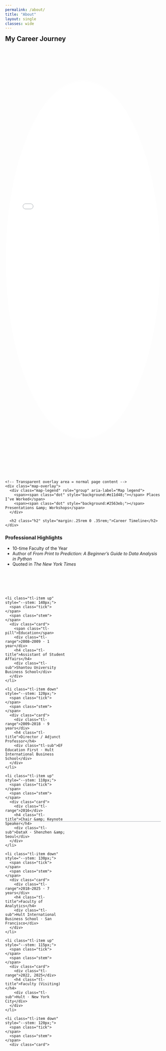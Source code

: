 ```yaml
---
permalink: /about/
title: "About"
layout: single
classes: wide
---
```

<h2 class="h2" style="margin:.25rem 0 .35rem;">My Career Journey</h2>

<style>
  :root{
    --map-h: 60vh;
    --overlay-frac: .42;
    --oval-rx: 50%;
    --oval-ry: 42%;
    --oval-cx: 50%;
    --oval-cy: 50%;

    /* Timeline vars */
    --tl-line: #0f172a33;
    --tl-dot:  #0f172a;
    --tl-muted:#6b7280;
    --tl-gap:  12px;
  }

  .map-shell { position: relative; width: 100%; margin: 0; }

  /* Show only the TOP (1 - overlay) of the iframe */
  .map-viewport {
    position: relative;
    height: calc(var(--map-h) * (1 - var(--overlay-frac)));
    overflow: hidden;
    -webkit-mask-image: radial-gradient(ellipse var(--oval-rx) var(--oval-ry)
      at var(--oval-cx) var(--oval-cy), #000 98%, transparent 100%);
    mask-image: radial-gradient(ellipse var(--oval-rx) var(--oval-ry)
      at var(--oval-cx) var(--oval-cy), #000 98%, transparent 100%);
  }
  .map-viewport iframe{
    display:block; width:100%; height: var(--map-h); border:0;
  }

  /* Transparent overlay area */
  .map-overlay{
    position: relative;
    margin: .25rem 0 0;
    background: transparent;
    color: inherit;
    padding: 0;

    /* stack children: legend then h2 */
    display: flex;
    flex-direction: column;
    align-items: flex-start;   /* keep H2 left-aligned */
  }

  /* Center ONLY the legend */
  .map-legend{
    align-self: center;        /* centers the legend block */
    display: flex;
    justify-content: center;   /* centers the items inside */
    gap: 1rem;
    flex-wrap: wrap;
    text-align: center;
    font-size: .90em;
    margin: .15rem 0 0;
  }
  .map-legend .dot{
    width:10px; height:10px; border-radius:50%; display:inline-block;
    box-shadow:0 0 0 2px #fff, 0 0 0 3px #e5e7eb;
  }

  /* ===== Timeline layout ===== */
  .timeline{
    position: relative;
    margin: 1.5rem 0 2rem;
    padding: calc(2.5rem + 1.2em) 0 2.5rem; /* +1 line on top */
    background: transparent;
    isolation: isolate;
  }

  /* Hide pseudo-element baseline (we'll draw it on .tl-list) */
  .timeline::before{ display:none; }

  .tl-list{
    list-style:none; margin:0; padding:0;
    display:grid;
    grid-auto-flow: column;
    grid-auto-columns: minmax(220px, 1fr);
    gap: 1.00rem; /* gap between timeline objects */
    overflow-x: auto;
    overscroll-behavior-x: contain;
    scroll-snap-type: x proximity;

    /* Baseline as background so it can’t cover ticks */
    background: linear-gradient(to right, var(--tl-line), var(--tl-line)) center/100% 2px no-repeat;
    overflow-y: visible; /* let ticks cross the line */
  }

  .tl-item{
    position: relative;
    scroll-snap-align: center;
  }

  /* Ticks + stems + cards */
  .tl-item .tick{
    position:absolute; left:50%; top:50%;
    width:12px; height:12px; border-radius:50%;
    background: var(--tl-dot);
    transform: translate(-50%, -50%);
    z-index: 2;
    box-shadow: 0 0 0 2px #fff; /* change if page bg isn’t white */
  }
  .tl-item .stem{ z-index: 1; }
  
  .tl-item.up   .stem{
    position:absolute; left:50%; width:2px; background:var(--tl-line);
    height: calc(var(--stem, 110px) * .5);
    top: calc(50% - (var(--stem, 110px) * .5)); transform: translateX(-50%);
  }
  .tl-item.down .stem{
    position:absolute; left:50%; width:2px; background:var(--tl-line);
    height: calc(var(--stem, 110px) * .5);
    top: 50%; transform: translateX(-50%);
  }
  
  .tl-item.up   .card{
    position:absolute; left:50%; bottom: calc(50% + (var(--tl-gap) * .5));
    /* start at the tick line, shifted slightly to the right */
    margin-left: 12px; text-align:left;
  }
  .tl-item.down .card{
    position:absolute; left:50%; top:    calc(50% + (var(--tl-gap) * .5));
    margin-left: 12px; text-align:left;
  }

  /* Text styles */
  .tl-eyebrow{
    font-size: .70rem; letter-spacing:.03em; text-transform:uppercase;
    color: var(--tl-muted);
  }
  .tl-range{
    font-size: .80rem; color: var(--tl-muted); margin:.15rem 0 .35rem;
  }
  .tl-title{
    margin: 0; font-size: 1.10rem; line-height: 1.25; font-weight: 700;
  }
  .tl-sub{
    margin: .15rem 0 0; color: var(--tl-muted);
  }
  .tl-pill{
    display:inline-block; padding:.2rem .5rem; border-radius:999px;
    background:#caff00; color:#0f172a; font-weight:600; font-size:.75rem;
  }

  @media (max-width: 640px){
    :root{ --overlay-frac: .40; --map-h: 50vh; }
  }
  @media (max-width: 800px){
    .tl-item .stem{ height: calc(var(--stem,110px) * .75); top:auto; }
  }

  /* ---- Timeline geometry fix: make items tall and keep baseline behind ---- */

  /* 1) One height for the whole timeline row (tweak to taste) */
  :root { --tl-height: 280px; }  /* try 240–300px depending on your stem lengths */
  
  /* 2) Baseline handled by .tl-list background (not a pseudo-element) */
  .timeline::before { display: none; }
  
  /* 3) The list owns the baseline and the vertical space */
.tl-list{
  grid-auto-flow: column;
  grid-auto-columns: minmax(220px, 1fr);
  gap: 1.5rem;
  overflow-x: auto;
  overscroll-behavior-x: contain;
  scroll-snap-type: x proximity;
  background: linear-gradient(to right, var(--tl-line), var(--tl-line)) center/100% 2px no-repeat;
  overflow-y: visible;

  min-height: var(--tl-height);            /* NEW: gives the row vertical space */
}

.tl-item{
  position: relative;
  scroll-snap-align: center;

  height: var(--tl-height);                /* NEW: same height per column */
  overflow: visible;                       /* NEW: belt-and-suspenders vs clipping */
}
  
  /* 5) Stacking order: line (background) < stem < tick */
  .timeline .tl-item .stem { z-index: 1; }
  .timeline .tl-item .tick{
    z-index: 2;
    /* Optional thin ring so the dot sits crisply over the line.
       Change #fff to your page background if not white. */
    box-shadow: 0 0 0 2px #fff;
  }

  /* new stuff for textbox width */
  /* === Wider timeline cards === */
:root{
  /* tweak these three numbers to taste */
  --tl-card-w: 400px;   /* width of each card (desktop) */
  --tl-col-min: 240px;  /* min width of each timeline column */
  --tl-gap: 3.5rem;     /* space between dots and text on timeline */
}

/* make each column a bit wider and add more gap so cards won't collide */
.timeline .tl-list{
  grid-auto-columns: minmax(var(--tl-col-min), 1fr);
  /* gap: var(--tl-gap); */
}

/* give the text "box" a wider line measure */
.timeline .tl-item .card{
  width: var(--tl-card-w);
  max-width: 42ch;     /* optional: keep lines readable; raise to ~48ch for even wider */
}

/* keep things comfy on small screens */
@media (max-width: 800px){
  :root{
    --tl-card-w: 260px;
    --tl-col-min: 280px;
    --tl-gap: 2.25rem;
  }
}

/* baseline already drawn as a background on .tl-list; add a tiny left starter */
:root{ --tl-dot-size: 12px; } /* match your .tick width/height */

.timeline{ position: relative; }
.timeline::after{
  content:"";
  position:absolute;
  left:0; top:50%;
  width: calc(var(--tl-dot-size) / 2);   /* ~6px for a 12px dot */
  border-top: 2px solid var(--tl-line);
  transform: translateY(-50%);
  pointer-events:none;
}

:root{
  /* choose your per-step spacing (was 240px above; use what feels right) */
  --tl-track: 200px; /* try 180–240px */
}

/* 1) Make each column a fixed width (no 1fr stretch) */
.timeline .tl-list{
  grid-auto-columns: var(--tl-track) !important;
  gap: 0.75rem !important; /* your desired gap between dots */
  /* 2) Shift the grid left by half a track so the first center lands at x=0 */
  margin-left: calc(var(--tl-track) / -2) !important;
  /* keeps the first center aligned when you horizontally scroll */
  scroll-padding-left: calc(var(--tl-track) / 2) !important;
}

/* 3) Add matching left padding to the container so content isn't cut off */
.timeline{
  padding-left: calc(var(--tl-track) / 2) !important;
}

/* 4) Remove the earlier "starter segment" so the baseline doesn't double up */
.timeline::after{ display:none !important; }

</style>

<figure style="margin:0;">
  <div class="map-shell">
    <div class="map-viewport">
      <iframe
        src="{{ '/assets/maps/career_map2.html' | relative_url }}"
        title="Career Map" loading="lazy"></iframe>
    </div>

    <!-- Transparent overlay area = normal page content -->
    <div class="map-overlay">
      <div class="map-legend" role="group" aria-label="Map legend">
        <span><span class="dot" style="background:#e11d48;"></span> Places I’ve Worked</span>
        <span><span class="dot" style="background:#2563eb;"></span> Presentations &amp; Workshops</span>
      </div>

      <h2 class="h2" style="margin:.25rem 0 .35rem;">Career Timeline</h2>
    </div>
  </div> <!-- /map-shell -->
</figure> <!-- /figure -->

<h3>Professional Highlights</h3>
<ul>
  <li>10-time Faculty of the Year</li>
  <li>Author of <em>From Print to Prediction: A Beginner’s Guide to Data Analysis in Python</em></li>
  <li>Quoted in <em>The New York Times</em></li>
</ul>

<!-- Timeline -->
<div class="timeline" aria-label="Career timeline">
  <ol class="tl-list">
    
    <li class="tl-item up" style="--stem: 140px;">
      <span class="tick"></span>
      <span class="stem"></span>
      <div class="card">
        <span class="tl-pill">Education</span>
        <div class="tl-range">2008–2009 · 1 year</div>
        <h4 class="tl-title">Assistant of Student Affairs</h4>
        <div class="tl-sub">Shantou University Business School</div>
      </div>
    </li>

    <li class="tl-item down" style="--stem: 120px;">
      <span class="tick"></span>
      <span class="stem"></span>
      <div class="card">
        <div class="tl-range">2009–2018 · 9 years</div>
        <h4 class="tl-title">Director / Adjunct Professor</h4>
        <div class="tl-sub">EF Education First · Hult International Business School</div>
      </div>
    </li>

    <li class="tl-item up" style="--stem: 110px;">
      <span class="tick"></span>
      <span class="stem"></span>
      <div class="card">
        <div class="tl-range">2016</div>
        <h4 class="tl-title">Chair &amp; Keynote Speaker</h4>
        <div class="tl-sub">DataX · Shenzhen &amp; Seoul</div>
      </div>
    </li>

    <li class="tl-item down" style="--stem: 130px;">
      <span class="tick"></span>
      <span class="stem"></span>
      <div class="card">
        <div class="tl-range">2018–2025 · 7 years</div>
        <h4 class="tl-title">Faculty of Analytics</h4>
        <div class="tl-sub">Hult International Business School · San Francisco</div>
      </div>
    </li>

    <li class="tl-item up" style="--stem: 115px;">
      <span class="tick"></span>
      <span class="stem"></span>
      <div class="card">
        <div class="tl-range">2022, 2025</div>
        <h4 class="tl-title">Faculty (Visiting)</h4>
        <div class="tl-sub">Hult · New York City</div>
      </div>
    </li>

    <li class="tl-item down" style="--stem: 120px;">
      <span class="tick"></span>
      <span class="stem"></span>
      <div class="card">
   

